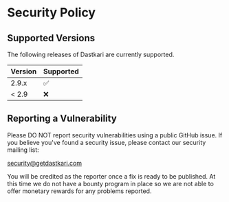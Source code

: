 # Security Policy

## Supported Versions

The following releases of Dastkari are currently supported.

| Version | Supported          |
| ------- | ------------------ |
| 2.9.x   | :white_check_mark: |
| < 2.9   | :x:                |

## Reporting a Vulnerability

Please DO NOT report security vulnerabilities using a public GitHub issue. If you believe you've found a security issue, please contact our security mailing list:

security@getdastkari.com

You will be credited as the reporter once a fix is ready to be published. At this time we do not have a bounty program in place so we are not able to offer monetary rewards for any problems reported.

